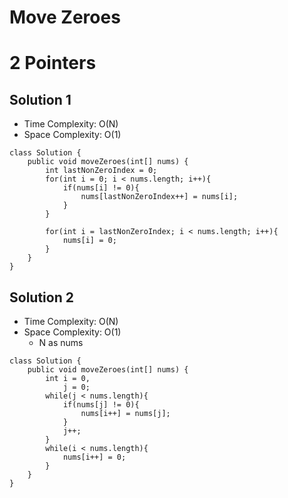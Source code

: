 # Move Zeroes
# 2 Pointers
## Solution 1
* Time Complexity: O(N)
* Space Complexity: O(1)
```
class Solution {
    public void moveZeroes(int[] nums) {
        int lastNonZeroIndex = 0;
        for(int i = 0; i < nums.length; i++){
            if(nums[i] != 0){
                nums[lastNonZeroIndex++] = nums[i];
            }
        }
        
        for(int i = lastNonZeroIndex; i < nums.length; i++){
            nums[i] = 0;
        }
    }
}
```
## Solution 2
* Time Complexity: O(N)
* Space Complexity: O(1)
	* N as nums
```
class Solution {
    public void moveZeroes(int[] nums) {
        int i = 0,
            j = 0;
        while(j < nums.length){
            if(nums[j] != 0){
                nums[i++] = nums[j];
            }
            j++;
        }
        while(i < nums.length){
            nums[i++] = 0;
        }
    }
}
```